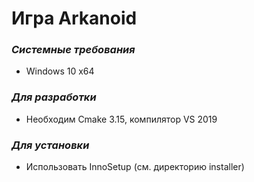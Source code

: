 # Игра Arkanoid

### _Системные требования_
- Windows 10 x64
### _Для разработки_
- Необходим Cmake 3.15, компилятор VS 2019
### _Для установки_
- Использовать InnoSetup (см. директорию installer)
